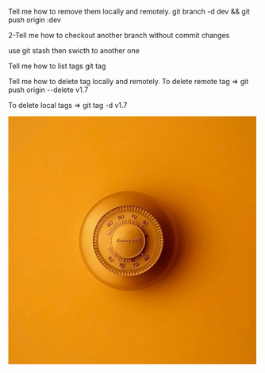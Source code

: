 Tell me how to remove them locally and remotely.
git branch -d dev  &&   git push origin :dev

2-Tell me how to checkout another branch without commit
changes

use git stash then swicth to another one  

Tell me how to list tags
git tag


Tell me how to delete tag locally and remotely.
To delete remote tag => git push origin --delete v1.7

To delete local tags => git tag -d v1.7

![All text](images/19.jpg)
